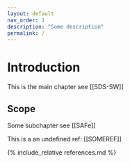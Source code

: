 ```yaml
---
layout: default
nav_order: 1
description: "Some description"
permalink: /
---
```


# Introduction

This is the main chapter see \[[SDS-SW]\]

## Scope

Some subchapter see \[[SAFe]\]

This is a an undefined ref: \[[SOMEREF]\]

{% include_relative references.md %}

